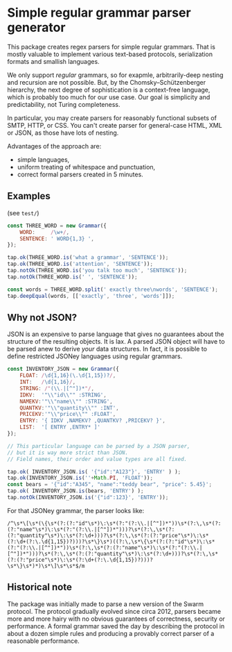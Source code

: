 # Simple regular grammar parser generator

This package creates regex parsers for simple regular grammars.
That is mostly valuable to implement various text-based
protocols, serialization formats and smallish languages.

We only support *regular* grammars, so for exapmle,
arbitrarily-deep nesting and recursion are not possible.
But, by the Chomsky–Schützenberger hierarchy,
the next degree of sophistication is a context-free language, which is
probably too much for our use case.
Our goal is simplicity and predictability, not Turing completeness.

In particular, you may create parsers for reasonably functional subsets of SMTP, HTTP, or CSS.
You can't create parser for general-case HTML, XML or JSON, as those have lots of nesting.

Advantages of the approach are:

* simple languages,
* uniform treating of whitespace and punctuation,
* correct formal parsers created in 5 minutes.

## Examples

(see `test/`)

```js
const THREE_WORD = new Grammar({
    WORD:     /\w+/,
    SENTENCE: ' WORD{1,3} ',
});

tap.ok(THREE_WORD.is('what a grammar', 'SENTENCE'));
tap.ok(THREE_WORD.is('attention', 'SENTENCE'));
tap.notOk(THREE_WORD.is('you talk too much', 'SENTENCE'));
tap.notOk(THREE_WORD.is(' ', 'SENTENCE'));

const words = THREE_WORD.split(' exactly three\nwords', 'SENTENCE');
tap.deepEqual(words, [['exactly', 'three', 'words']]);
```

## Why not JSON?

JSON is an expensive to parse language that gives no guarantees
about the structure of the resulting objects. It is lax.
A parsed JSON object will have to be parsed anew
to derive *your* data structures.
In fact, it is possible to define restricted JSONey languages
using regular grammars.

```js
const INVENTORY_JSON = new Grammar({
    FLOAT: /\d{1,16}(\.\d{1,15})?/,
    INT:   /\d{1,16}/,
    STRING: /"(\\.|[^"])*"/,
    IDKV:  '"\\"id\\"" :STRING',
    NAMEKV:'"\\"name\\"" :STRING',
    QUANTKV:'"\\"quantity\\"" :INT',
    PRICEKV:'"\\"price\\"" :FLOAT',
    ENTRY: '{ IDKV ,NAMEKV? ,QUANTKV? ,PRICEKV? }',
    LIST:  '[ ENTRY ,ENTRY* ]'
});

// This particular language can be parsed by a JSON parser,
// but it is way more strict than JSON.
// Field names, their order and value types are all fixed.

tap.ok( INVENTORY_JSON.is( '{"id":"A123"}', 'ENTRY' ) );
tap.ok(INVENTORY_JSON.is(''+Math.PI, 'FLOAT'));
const bears = '{"id":"A345", "name":"teddy bear", "price": 5.45}';
tap.ok( INVENTORY_JSON.is(bears, 'ENTRY') );
tap.notOk(INVENTORY_JSON.is('{"id":123}', 'ENTRY'));
```

For that JSONey grammar, the parser looks like:
```
/^\s*\[\s*(\{\s*(?:(?:"id"\s*)\:\s*(?:"(?:\\.|[^"])*"))\s*(?:\,\s*(?:(?:"name"\s*)\:\s*(?:"(?:\\.|[^"])*")))?\s*(?:\,\s*(?:(?:"quantity"\s*)\:\s*(?:\d+)))?\s*(?:\,\s*(?:(?:"price"\s*)\:\s*(?:\d+(?:\.\d{1,15})?)))?\s*\}\s*)((?:\,\s*\{\s*(?:(?:"id"\s*)\:\s*(?:"(?:\\.|[^"])*"))\s*(?:\,\s*(?:(?:"name"\s*)\:\s*(?:"(?:\\.|[^"])*")))?\s*(?:\,\s*(?:(?:"quantity"\s*)\:\s*(?:\d+)))?\s*(?:\,\s*(?:(?:"price"\s*)\:\s*(?:\d+(?:\.\d{1,15})?)))?\s*\}\s*)*)\s*\]\s*\s*$/m
```

## Historical note

The package was initially made to parse a new version of the Swarm
protocol. The protocol gradually evolved since circa 2012, parsers
became more and more hairy with no obvious guarantees of correctness,
security or performance.
A formal grammar saved the day by describing the protocol in about
a dozen simple rules and producing a provably correct parser of
a reasonable performance.
